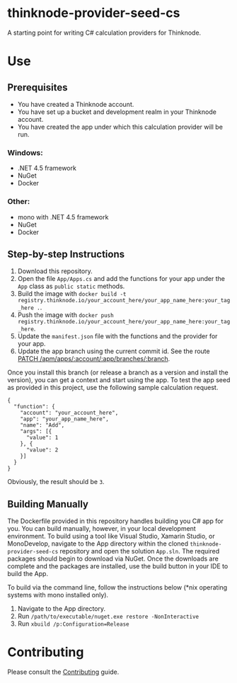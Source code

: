 # thinknode-provider-seed-cs

A starting point for writing C# calculation providers for Thinknode.

# Use

## Prerequisites

- You have created a Thinknode account.
- You have set up a bucket and development realm in your Thinknode account.
- You have created the app under which this calculation provider will be run.

### Windows:

* .NET 4.5 framework
* NuGet
* Docker

### Other:

* mono with .NET 4.5 framework
* NuGet
* Docker

## Step-by-step Instructions

1. Download this repository.
2. Open the file `App/Apps.cs` and add the functions for your app under the `App` class as `public static` methods.
3. Build the image with `docker build -t registry.thinknode.io/your_account_here/your_app_name_here:your_tag_here .`.
4. Push the image with `docker push registry.thinknode.io/your_account_here/your_app_name_here:your_tag_here`.
5. Update the `manifest.json` file with the functions and the provider for your app.
6. Update the app branch using the current commit id. See the route [PATCH /apm/apps/:account/:app/branches/:branch](https://developers.thinknode.com/api/v1.0/services/apm/apps).

Once you install this branch (or release a branch as a version and install the version), you can get a context and start using the app. To test the app seed as provided in this project, use the following sample calculation request.

```
{
  "function": {
    "account": "your_account_here",
    "app": "your_app_name_here",
    "name": "Add",
    "args": [{
      "value": 1
    }, {
      "value": 2
    }]
  }
}
```

Obviously, the result should be `3`.

## Building Manually

The Dockerfile provided in this repository handles building you C# app for you. You can build manually, however, in your local development environment. To build using a tool like Visual Studio, Xamarin Studio, or MonoDevelop, navigate to the App directory within the cloned `thinknode-provider-seed-cs` repository and open the solution `App.sln`. The required packages should begin to download via NuGet. Once the downloads are complete and the packages are installed, use the build button in your IDE to build the App.

To build via the command line, follow the instructions below (*nix operating systems with mono installed only).

1. Navigate to the App directory.
2. Run `/path/to/executable/nuget.exe restore -NonInteractive`
2. Run `xbuild /p:Configuration=Release`

# Contributing

Please consult the [Contributing](CONTRIBUTING.md) guide.